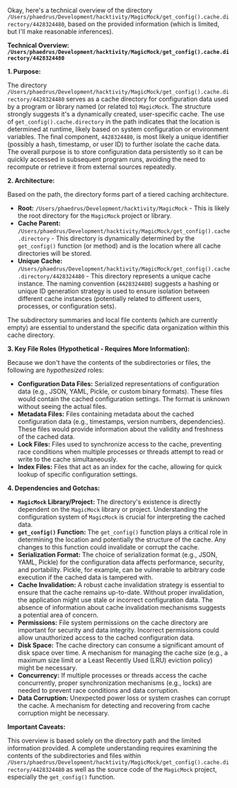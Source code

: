 Okay, here's a technical overview of the directory `/Users/phaedrus/Development/hacktivity/MagicMock/get_config().cache.directory/4428324480`, based on the provided information (which is limited, but I'll make reasonable inferences).

**Technical Overview: `/Users/phaedrus/Development/hacktivity/MagicMock/get_config().cache.directory/4428324480`**

**1. Purpose:**

The directory `/Users/phaedrus/Development/hacktivity/MagicMock/get_config().cache.directory/4428324480` serves as a cache directory for configuration data used by a program or library named (or related to) `MagicMock`. The structure strongly suggests it's a dynamically created, user-specific cache. The use of `get_config().cache.directory` in the path indicates that the location is determined at runtime, likely based on system configuration or environment variables. The final component, `4428324480`, is most likely a unique identifier (possibly a hash, timestamp, or user ID) to further isolate the cache data.  The overall purpose is to store configuration data persistently so it can be quickly accessed in subsequent program runs, avoiding the need to recompute or retrieve it from external sources repeatedly.

**2. Architecture:**

Based on the path, the directory forms part of a tiered caching architecture.

*   **Root:** `/Users/phaedrus/Development/hacktivity/MagicMock` - This is likely the root directory for the `MagicMock` project or library.
*   **Cache Parent:** `/Users/phaedrus/Development/hacktivity/MagicMock/get_config().cache.directory` - This directory is dynamically determined by the `get_config()` function (or method) and is the location where all cache directories will be stored.
*   **Unique Cache:** `/Users/phaedrus/Development/hacktivity/MagicMock/get_config().cache.directory/4428324480` - This directory represents a unique cache instance. The naming convention (`4428324480`) suggests a hashing or unique ID generation strategy is used to ensure isolation between different cache instances (potentially related to different users, processes, or configuration sets).

The subdirectory summaries and local file contents (which are currently empty) are essential to understand the specific data organization within this cache directory.

**3. Key File Roles (Hypothetical - Requires More Information):**

Because we don't have the contents of the subdirectories or files, the following are *hypothesized* roles:

*   **Configuration Data Files:** Serialized representations of configuration data (e.g., JSON, YAML, Pickle, or custom binary formats). These files would contain the cached configuration settings. The format is unknown without seeing the actual files.
*   **Metadata Files:** Files containing metadata about the cached configuration data (e.g., timestamps, version numbers, dependencies). These files would provide information about the validity and freshness of the cached data.
*   **Lock Files:** Files used to synchronize access to the cache, preventing race conditions when multiple processes or threads attempt to read or write to the cache simultaneously.
*   **Index Files:** Files that act as an index for the cache, allowing for quick lookup of specific configuration settings.

**4. Dependencies and Gotchas:**

*   **`MagicMock` Library/Project:** The directory's existence is directly dependent on the `MagicMock` library or project. Understanding the configuration system of `MagicMock` is crucial for interpreting the cached data.
*   **`get_config()` Function:** The `get_config()` function plays a critical role in determining the location and potentially the structure of the cache. Any changes to this function could invalidate or corrupt the cache.
*   **Serialization Format:** The choice of serialization format (e.g., JSON, YAML, Pickle) for the configuration data affects performance, security, and portability.  Pickle, for example, can be vulnerable to arbitrary code execution if the cached data is tampered with.
*   **Cache Invalidation:**  A robust cache invalidation strategy is essential to ensure that the cache remains up-to-date. Without proper invalidation, the application might use stale or incorrect configuration data. The absence of information about cache invalidation mechanisms suggests a potential area of concern.
*   **Permissions:** File system permissions on the cache directory are important for security and data integrity.  Incorrect permissions could allow unauthorized access to the cached configuration data.
*   **Disk Space:** The cache directory can consume a significant amount of disk space over time.  A mechanism for managing the cache size (e.g., a maximum size limit or a Least Recently Used (LRU) eviction policy) might be necessary.
*   **Concurrency:**  If multiple processes or threads access the cache concurrently, proper synchronization mechanisms (e.g., locks) are needed to prevent race conditions and data corruption.
*   **Data Corruption:**  Unexpected power loss or system crashes can corrupt the cache. A mechanism for detecting and recovering from cache corruption might be necessary.

**Important Caveats:**

This overview is based solely on the directory path and the limited information provided.  A complete understanding requires examining the contents of the subdirectories and files within `/Users/phaedrus/Development/hacktivity/MagicMock/get_config().cache.directory/4428324480` as well as the source code of the `MagicMock` project, especially the `get_config()` function.
